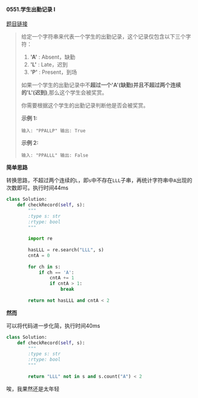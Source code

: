 #### 0551.学生出勤记录 I

[题目链接](https://leetcode-cn.com/problems/student-attendance-record-i/)

> 给定一个字符串来代表一个学生的出勤记录，这个记录仅包含以下三个字符：
>
> 1. **'A'** : Absent，缺勤
> 2. **'L'** : Late，迟到
> 3. **'P'** : Present，到场
>
> 如果一个学生的出勤记录中不**超过一个'A'(缺勤)**并且**不超过两个连续的'L'(迟到)**,那么这个学生会被奖赏。
>
> 你需要根据这个学生的出勤记录判断他是否会被奖赏。
>
> **示例 1:**
>
> `
> 输入: "PPALLP"
> 输出: True
> `
>
> **示例 2:**
>
> `
> 输入: "PPALLL"
> 输出: False
> `

**简单思路**

转换思路，不超过两个连续的`L`，即`s`中不存在`LLL`子串，再统计字符串中`A`出现的次数即可。执行时间44ms

```python
class Solution:
    def checkRecord(self, s):
        """
        :type s: str
        :rtype: bool
        """
        
        import re
        
        hasLLL = re.search("LLL", s)
        cntA = 0
        
        for ch in s:
            if ch == 'A':
                cntA += 1
                if cntA > 1:
                    break
        
        return not hasLLL and cntA < 2
```

**然而**

可以将代码进一步化简，执行时间40ms

```python
class Solution:
    def checkRecord(self, s):
        """
        :type s: str
        :rtype: bool
        """
        
        return "LLL" not in s and s.count("A") < 2
```

唉，我果然还是太年轻